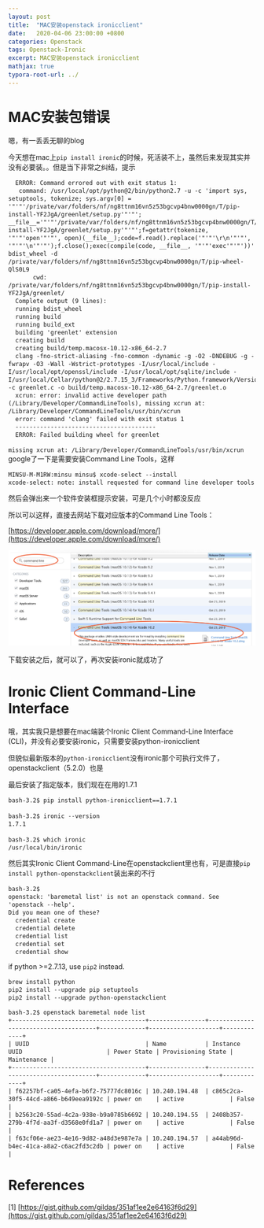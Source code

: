 ```yaml
---
layout: post
title:  "MAC安装openstack ironicclient"
date:   2020-04-06 23:00:00 +0800
categories: Openstack
tags: Openstack-Ironic
excerpt: MAC安装openstack ironicclient
mathjax: true
typora-root-url: ../
---
```


# MAC安装包错误

嗯，有一丢丢无聊的blog

今天想在mac上`pip install ironic`的时候，死活装不上，虽然后来发现其实并没有必要装。。但是当下非常之纠结，提示

```shell
  ERROR: Command errored out with exit status 1:
   command: /usr/local/opt/python@2/bin/python2.7 -u -c 'import sys, setuptools, tokenize; sys.argv[0] = '"'"'/private/var/folders/nf/ng8ttnm16vn5z53bgcvp4bnw0000gn/T/pip-install-YF2JgA/greenlet/setup.py'"'"'; __file__='"'"'/private/var/folders/nf/ng8ttnm16vn5z53bgcvp4bnw0000gn/T/pip-install-YF2JgA/greenlet/setup.py'"'"';f=getattr(tokenize, '"'"'open'"'"', open)(__file__);code=f.read().replace('"'"'\r\n'"'"', '"'"'\n'"'"');f.close();exec(compile(code, __file__, '"'"'exec'"'"'))' bdist_wheel -d /private/var/folders/nf/ng8ttnm16vn5z53bgcvp4bnw0000gn/T/pip-wheel-QlS0L9
       cwd: /private/var/folders/nf/ng8ttnm16vn5z53bgcvp4bnw0000gn/T/pip-install-YF2JgA/greenlet/
  Complete output (9 lines):
  running bdist_wheel
  running build
  running build_ext
  building 'greenlet' extension
  creating build
  creating build/temp.macosx-10.12-x86_64-2.7
  clang -fno-strict-aliasing -fno-common -dynamic -g -O2 -DNDEBUG -g -fwrapv -O3 -Wall -Wstrict-prototypes -I/usr/local/include -I/usr/local/opt/openssl/include -I/usr/local/opt/sqlite/include -I/usr/local/Cellar/python@2/2.7.15_3/Frameworks/Python.framework/Versions/2.7/include/python2.7 -c greenlet.c -o build/temp.macosx-10.12-x86_64-2.7/greenlet.o
  xcrun: error: invalid active developer path (/Library/Developer/CommandLineTools), missing xcrun at: /Library/Developer/CommandLineTools/usr/bin/xcrun
  error: command 'clang' failed with exit status 1
  ----------------------------------------
  ERROR: Failed building wheel for greenlet
```

`missing xcrun at: /Library/Developer/CommandLineTools/usr/bin/xcrun` google了一下是需要安装Command Line Tools，这样

```shell
MINSU-M-M1RW:minsu minsu$ xcode-select --install
xcode-select: note: install requested for command line developer tools
```

然后会弹出来一个软件安装框提示安装，可是几个小时都没反应

所以可以这样，直接去网站下载对应版本的Command Line Tools：

[https://developer.apple.com/download/more/](https://developer.apple.com/download/more/)

![image-20200407142058817](/../assets/images/image-20200407142058817.png)

下载安装之后，就可以了，再次安装ironic就成功了

# Ironic Client Command-Line Interface

哦，其实我只是想要在mac端装个Ironic Client Command-Line Interface (CLI)，并没有必要安装ironic，只需要安装python-ironicclient

但貌似最新版本的`python-ironicclient`没有ironic那个可执行文件了，openstackclient（5.2.0）也是

最后安装了指定版本，我们现在在用的1.7.1

```shell
bash-3.2$ pip install python-ironicclient==1.7.1

bash-3.2$ ironic --version
1.7.1

bash-3.2$ which ironic
/usr/local/bin/ironic
```

然后其实Ironic Client Command-Line在openstackclient里也有，可是直接`pip install python-openstackclient`装出来的不行

```shell
bash-3.2$
openstack: 'baremetal list' is not an openstack command. See 'openstack --help'.
Did you mean one of these?
  credential create
  credential delete
  credential list
  credential set
  credential show
```

if python >=2.7.13, use `pip2` instead.

```shell
brew install python
pip2 install --upgrade pip setuptools
pip2 install --upgrade python-openstackclient
```

```shell
bash-3.2$ openstack baremetal node list
+--------------------------------------+----------------+--------------------------------------+-------------+--------------------+-------------+
| UUID                                 | Name           | Instance UUID                        | Power State | Provisioning State | Maintenance |
+--------------------------------------+----------------+--------------------------------------+-------------+--------------------+-------------+
| f62257bf-ca05-4efa-b6f2-75777dc8016c | 10.240.194.48  | c865c2ca-30f5-44cd-a866-b649eea9192c | power on    | active             | False       |
| b2563c20-55ad-4c2a-938e-b9a0785b6692 | 10.240.194.55  | 2408b357-279b-4f7d-aa3f-d3568e0fd1a7 | power on    | active             | False       |
| f63cf06e-ae23-4e16-9d82-a48d3e987e7a | 10.240.194.57  | a44ab96d-b4ec-41ca-a8a2-c6ac2fd3c2db | power on    | active             | False       |
```

# References

[1] [https://gist.github.com/gildas/351af1ee2e64163f6d29](https://gist.github.com/gildas/351af1ee2e64163f6d29)

